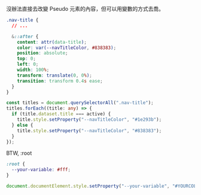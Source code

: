 沒辦法直接去改變 Pseudo 元素的內容，但可以用變數的方式去喬。

```css {6} filename="something.scss"
.nav-title {
  // ...

  &::after {
    content: attr(data-title);
    color: var(--navTitleColor, #838383);
    position: absolute;
    top: 0;
    left: 0;
    width: 100%;
    transform: translate(0, 0%);
    transition: transform 0.4s ease;
  }
}
```

```typescript {4, 6} filename="something.ts"
const titles = document.querySelectorAll(".nav-title");
titles.forEach((title: any) => {
  if (title.dataset.title === active) {
    title.style.setProperty("--navTitleColor", "#1e293b");
  } else {
    title.style.setProperty("--navTitleColor", "#838383");
  }
});
```

BTW, :root

```scss
:root {
  --your-variable: #fff;
}
```

```typescript {} filename="root.ts"
document.documentElement.style.setProperty("--your-variable", "#YOURCOLOR");
```
